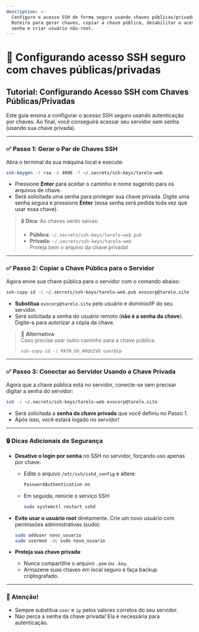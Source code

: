 ```yaml
---
description: >-
  Configure o acesso SSH de forma segura usando chaves públicas/privadas.
  Roteiro para gerar chaves, copiar a chave pública, desabilitar o acesso por
  senha e criar usuário não-root.
---
```


# 🎉 Configurando acesso SSH seguro com chaves públicas/privadas



## Tutorial: Configurando Acesso SSH com Chaves Públicas/Privadas

Este guia ensina a configurar o acesso SSH seguro usando autenticação por chaves. Ao final, você conseguirá acessar seu servidor sem senha (usando sua chave privada).

***

### ✅ Passo 1: Gerar o Par de Chaves SSH

Abra o terminal da sua máquina local e execute:

```bash
ssh-keygen -t rsa -b 4096 -f ~/.secrets/ssh-keys/tarelo-web
```

* Pressione **Enter** para aceitar o caminho e nome sugerido para os arquivos de chave.
* Será solicitada uma senha para proteger sua chave privada. Digite uma senha segura e pressione **Enter** (essa senha será pedida toda vez que usar essa chave).

> 🔒 **Dica**: As chaves serão salvas:
>
> * **Pública**: `~/.secrets/ssh-keys/tarelo-web.pub`
> * **Privada**: `~/.secrets/ssh-keys/tarelo-web`\
>   Proteja bem o arquivo da chave privada!

***

### ✅ Passo 2: Copiar a Chave Pública para o Servidor

Agora envie sua chave pública para o servidor com o comando abaixo:

```bash
ssh-copy-id -i ~/.secrets/ssh-keys/tarelo-web.pub evocorp@tarelo.site
```

* **Substitua** `evocorp@tarelo.site` pelo usuário e domínio/IP do seu servidor.
* Será solicitada a senha do usuário remoto (**não é a senha da chave**). Digite-a para autorizar a cópia da chave.

> 🔄 **Alternativa**:\
> Caso precise usar outro caminho para a chave pública:
>
> ```bash
> ssh-copy-id -i PATH_DO_ARQUIVO user@ip
> ```

***

### ✅ Passo 3: Conectar ao Servidor Usando a Chave Privada

Agora que a chave pública está no servidor, conecte-se sem precisar digitar a senha do servidor:

```bash
ssh -i ~/.secrets/ssh-keys/tarelo-web evocorp@tarelo.site
```

* Será solicitada a **senha da chave privada** que você definiu no Passo 1.
* Após isso, você estará logado no servidor!

***

### 🔒 Dicas Adicionais de Segurança

* **Desative o login por senha** no SSH no servidor, forçando uso apenas por chave:
  *   Edite o arquivo `/etc/ssh/sshd_config` e altere:

      ```bash
      PasswordAuthentication no
      ```
  *   Em seguida, reinicie o serviço SSH:

      ```bash
      sudo systemctl restart sshd
      ```
*   **Evite usar o usuário root** diretamente. Crie um novo usuário com permissões administrativas (sudo):

    ```bash
    sudo adduser novo_usuario
    sudo usermod -aG sudo novo_usuario
    ```
* **Proteja sua chave privada**:
  * Nunca compartilhe o arquivo `.pem` ou `.key`.
  * Armazene suas chaves em local seguro e faça backup criptografado.

***

### 🚩 Atenção!

* Sempre substitua `user` e `ip` pelos valores corretos do seu servidor.
* Não perca a senha da chave privada! Ela é necessária para autenticação.
